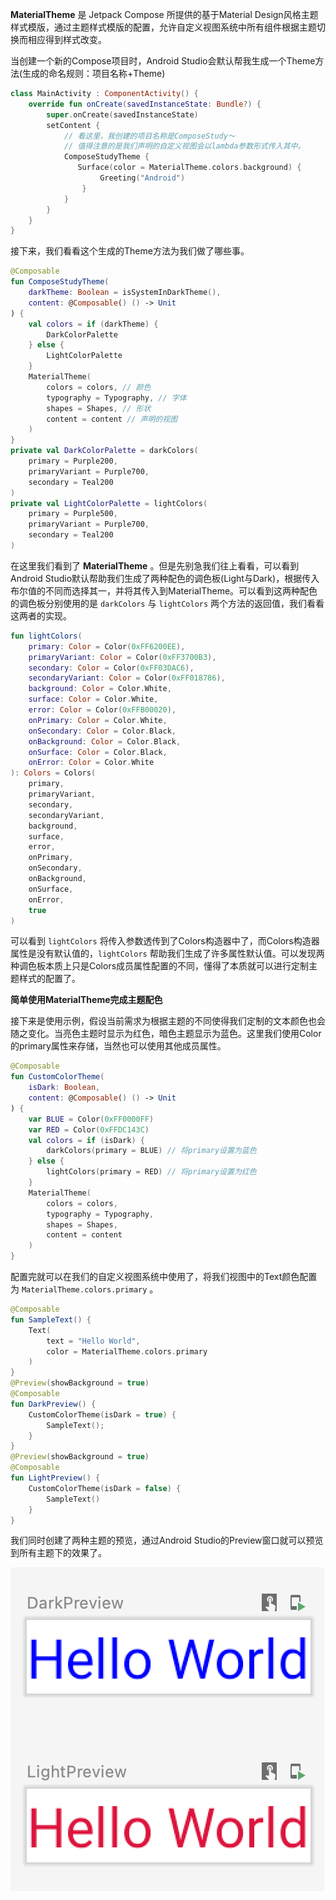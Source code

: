 **MaterialTheme**  是 Jetpack Compose 所提供的基于Material Design风格主题样式模版，通过主题样式模版的配置，允许自定义视图系统中所有组件根据主题切换而相应得到样式改变。

当创建一个新的Compose项目时，Android Studio会默认帮我生成一个Theme方法(生成的命名规则：项目名称+Theme)

```kotlin
class MainActivity : ComponentActivity() {
    override fun onCreate(savedInstanceState: Bundle?) {
        super.onCreate(savedInstanceState)
        setContent {
            // 看这里，我创建的项目名称是ComposeStudy～
            // 值得注意的是我们声明的自定义视图会以lambda参数形式传入其中。
            ComposeStudyTheme {  
               Surface(color = MaterialTheme.colors.background) {
                    Greeting("Android")
                }
            }
        }
    }
}
```

接下来，我们看看这个生成的Theme方法为我们做了哪些事。

```kotlin
@Composable
fun ComposeStudyTheme(
    darkTheme: Boolean = isSystemInDarkTheme(),
    content: @Composable() () -> Unit
) {
    val colors = if (darkTheme) {
        DarkColorPalette
    } else {
        LightColorPalette
    }
    MaterialTheme(
        colors = colors, // 颜色
        typography = Typography, // 字体
        shapes = Shapes, // 形状
        content = content // 声明的视图
    )
}
private val DarkColorPalette = darkColors(
    primary = Purple200,
    primaryVariant = Purple700,
    secondary = Teal200
)
private val LightColorPalette = lightColors(
    primary = Purple500,
    primaryVariant = Purple700,
    secondary = Teal200
)
```

在这里我们看到了 **MaterialTheme** 。但是先别急我们往上看看，可以看到Android Studio默认帮助我们生成了两种配色的调色板(Light与Dark)，根据传入布尔值的不同而选择其一，并将其传入到MaterialTheme。可以看到这两种配色的调色板分别使用的是 <code>darkColors</code> 与 <code>lightColors</code> 两个方法的返回值，我们看看这两者的实现。

```kotlin
fun lightColors(
    primary: Color = Color(0xFF6200EE),
    primaryVariant: Color = Color(0xFF3700B3),
    secondary: Color = Color(0xFF03DAC6),
    secondaryVariant: Color = Color(0xFF018786),
    background: Color = Color.White,
    surface: Color = Color.White,
    error: Color = Color(0xFFB00020),
    onPrimary: Color = Color.White,
    onSecondary: Color = Color.Black,
    onBackground: Color = Color.Black,
    onSurface: Color = Color.Black,
    onError: Color = Color.White
): Colors = Colors(
    primary,
    primaryVariant,
    secondary,
    secondaryVariant,
    background,
    surface,
    error,
    onPrimary,
    onSecondary,
    onBackground,
    onSurface,
    onError,
    true
)
```

可以看到 <code>lightColors</code> 将传入参数透传到了Colors构造器中了，而Colors构造器属性是没有默认值的，<code>lightColors</code> 帮助我们生成了许多属性默认值。可以发现两种调色板本质上只是Colors成员属性配置的不同，懂得了本质就可以进行定制主题样式的配置了。

**简单使用MaterialTheme完成主题配色**

接下来是使用示例，假设当前需求为根据主题的不同使得我们定制的文本颜色也会随之变化。当亮色主题时显示为红色，暗色主题显示为蓝色。这里我们使用Color的primary属性来存储，当然也可以使用其他成员属性。

```kotlin
@Composable
fun CustomColorTheme(
    isDark: Boolean,
    content: @Composable() () -> Unit
) {
    var BLUE = Color(0xFF0000FF) 
    var RED = Color(0xFFDC143C)
    val colors = if (isDark) {
        darkColors(primary = BLUE) // 将primary设置为蓝色
    } else {
        lightColors(primary = RED) // 将primary设置为红色
    }
    MaterialTheme(
        colors = colors,
        typography = Typography,
        shapes = Shapes,
        content = content
    )
}
```

配置完就可以在我们的自定义视图系统中使用了，将我们视图中的Text颜色配置为 <code >MaterialTheme.colors.primary</code> 。

```kotlin
@Composable
fun SampleText() {
    Text(
        text = "Hello World",
        color = MaterialTheme.colors.primary
    )
}
@Preview(showBackground = true)
@Composable
fun DarkPreview() {
    CustomColorTheme(isDark = true) {
        SampleText();
    }
}
@Preview(showBackground = true)
@Composable
fun LightPreview() {
    CustomColorTheme(isDark = false) {
        SampleText()
    }
}
```

我们同时创建了两种主题的预览，通过Android Studio的Preview窗口就可以预览到所有主题下的效果了。

![image-20210511195241657](../assets/theme/meet_material_theme/demo1.png) 

